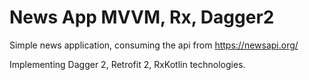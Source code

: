 # News App MVVM, Rx, Dagger2

Simple news application, consuming the api from https://newsapi.org/

Implementing Dagger 2, Retrofit 2, RxKotlin technologies.
